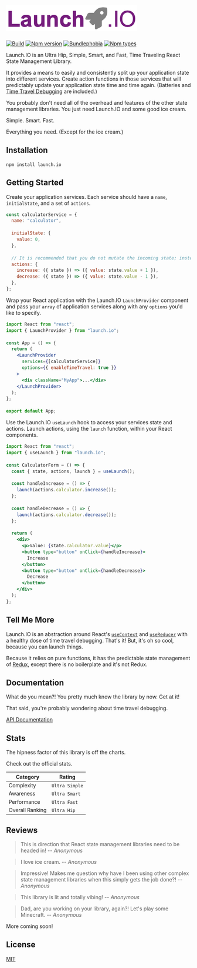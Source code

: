 # ![Launch.IO Logo](./logo/logo-small.png)

[![Build](https://github.com/jbillmann/launch.io/workflows/Launch.IO%20Build/badge.svg)](https://github.com/jbillmann/launch.io/actions?query=workflow%3A%22Launch.IO+Build%22)
[![Npm version](https://img.shields.io/npm/v/launch.io.svg)](https://npmjs.org/package/launch.io)
[![Bundlephobia](https://img.shields.io/bundlephobia/minzip/launch.io)](https://bundlephobia.com/result?p=launch.io)
[![Npm types](https://img.shields.io/npm/types/launch.io.svg)](https://npmjs.org/package/launch.io)

Launch.IO is an Ultra Hip, Simple, Smart, and Fast, Time Traveling React State Management Library.

It provides a means to easily and consistently split up your application state into different services. Create action functions in those services that will predictably update your application state time and time again. (Batteries and [Time Travel Debugging](https://en.wikipedia.org/wiki/Time_travel_debugging) are included.)

You probably don't need all of the overhead and features of the other state management libraries. You just need Launch.IO and some good ice cream.

Simple. Smart. Fast.

Everything you need. (Except for the ice cream.)

## Installation

```
npm install launch.io
```

## Getting Started

Create your application services. Each service should have a `name`, `initialState`, and a set of `actions`.

```javascript
const calculatorService = {
  name: "calculator",

  initialState: {
    value: 0,
  },

  // It is recommended that you do not mutate the incoming state; instead return a brand new state.
  actions: {
    increase: ({ state }) => ({ value: state.value + 1 }),
    decrease: ({ state }) => ({ value: state.value - 1 }),
  },
};
```

Wrap your React application with the Launch.IO `LaunchProvider` component and pass your `array` of application services along with any `options` you'd like to specify.

```jsx
import React from "react";
import { LaunchProvider } from "launch.io";

const App = () => {
  return (
    <LaunchProvider
      services={[calculatorService]}
      options={{ enableTimeTravel: true }}
    >
      <div className="MyApp">...</div>
    </LaunchProvider>
  );
};

export default App;
```

Use the Launch.IO `useLaunch` hook to access your services state and actions. Launch actions, using the `launch` function, within your React components.

```jsx
import React from "react";
import { useLaunch } from "launch.io";

const CalculatorForm = () => {
  const { state, actions, launch } = useLaunch();

  const handleIncrease = () => {
    launch(actions.calculator.increase());
  };

  const handleDecrease = () => {
    launch(actions.calculator.decrease());
  };

  return (
    <div>
      <p>Value: {state.calculator.value}</p>
      <button type="button" onClick={handleIncrease}>
        Increase
      </button>
      <button type="button" onClick={handleDecrease}>
        Decrease
      </button>
    </div>
  );
};
```

## Tell Me More

Launch.IO is an abstraction around React's [`useContext`](https://reactjs.org/docs/hooks-reference.html#usecontext) and [`useReducer`](https://reactjs.org/docs/hooks-reference.html#usereducer) with a healthy dose of time travel debugging. That's it! But, it's oh so cool, because you can launch things.

Because it relies on pure functions, it has the predictable state management of [Redux](https://github.com/reduxjs/redux), except there is no boilerplate and it's not Redux.

## Documentation

What do you mean?! You pretty much know the library by now. Get at it!

That said, you're probably wondering about time travel debugging.

[API Documentation](./docs/api/index.md)

## Stats

The hipness factor of this library is off the charts.

Check out the official stats.

| Category        | Rating         |
| --------------- | -------------- |
| Complexity      | `Ultra Simple` |
| Awareness       | `Ultra Smart`  |
| Performance     | `Ultra Fast`   |
| Overall Ranking | `Ultra Hip`    |

## Reviews

> This is direction that React state management libraries need to be headed in!
> -- <cite>Anonymous</cite>

> I love ice cream.
> -- <cite>Anonymous</cite>

> Impressive! Makes me question why have I been using other complex state management libraries when this simply gets the job done?!
> -- <cite>Anonymous</cite>

> This library is lit and totally vibing!
> -- <cite>Anonymous</cite>

> Dad, are you working on your library, again?! Let's play some Minecraft.
> -- <cite>Anonymous</cite>

More coming soon!

## License

[MIT](LICENSE)
